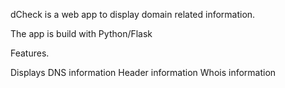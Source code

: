 dCheck is a web app to display domain related information.

The app is build with Python/Flask

Features.

Displays
	DNS information
	Header information
	Whois information


